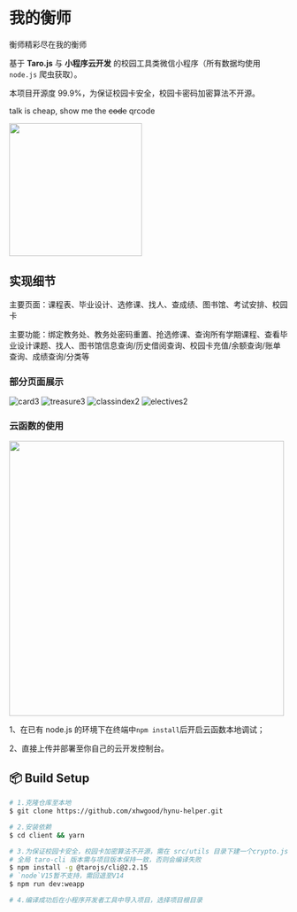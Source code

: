 # 我的衡师

衡师精彩尽在我的衡师

基于 **Taro.js** 与 **小程序云开发** 的校园工具类微信小程序（所有数据均使用 `node.js` 爬虫获取）。

本项目开源度 99.9%，为保证校园卡安全，校园卡密码加密算法不开源。

talk is cheap, show me the ~~code~~ qrcode

<img src="https://github.com/xhwgood/hynu-helper/blob/master/screenshot/hynu-helper.jpg" width="240" />

## 实现细节

主要页面：课程表、毕业设计、选修课、找人、查成绩、图书馆、考试安排、校园卡

主要功能：绑定教务处、教务处密码重置、抢选修课、查询所有学期课程、查看毕业设计课题、找人、图书馆信息查询/历史借阅查询、校园卡充值/余额查询/账单查询、成绩查询/分类等

### 部分页面展示

![card3](https://github.com/xhwgood/hynu-helper/blob/master/screenshot/card3.jpg)
![treasure3](https://github.com/xhwgood/hynu-helper/blob/master/screenshot/treasure3.jpg)
![classindex2](https://github.com/xhwgood/hynu-helper/blob/master/screenshot/classindex2.jpg)
![electives2](https://github.com/xhwgood/hynu-helper/blob/master/screenshot/electives2.jpg)

### 云函数的使用

<img src="https://github.com/xhwgood/hynu-helper/blob/master/screenshot/cloud-use.png" width="497" />

1、在已有 node.js 的环境下在终端中`npm install`后开启云函数本地调试；

2、直接上传并部署至你自己的云开发控制台。

## :package: Build Setup

```bash
# 1.克隆仓库至本地
$ git clone https://github.com/xhwgood/hynu-helper.git

# 2.安装依赖
$ cd client && yarn

# 3.为保证校园卡安全，校园卡加密算法不开源，需在 src/utils 目录下建一个crypto.js文件，否则无法编译
# 全局 taro-cli 版本需与项目版本保持一致，否则会编译失败
$ npm install -g @tarojs/cli@2.2.15
# `node`V15暂不支持，需回退至V14
$ npm run dev:weapp

# 4.编译成功后在小程序开发者工具中导入项目，选择项目根目录
```
